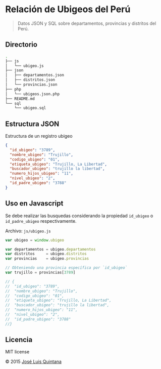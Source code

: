 # Relación de Ubigeos del Perú

> Datos JSON y SQL sobre departamentos, provincias y distritos del Perú.

## Directorio

```sh
.
├── js
│   └── ubigeo.js
├── json
│   ├── departamentos.json
│   ├── distritos.json
│   └── provincias.json
├── php
│   └── ubigeos.json.php
├── README.md
└── sql
    └── ubigeo.sql
```

## Estructura JSON
Estructura de un registro ubigeo

```json
{
  "id_ubigeo": "3789",
  "nombre_ubigeo": "Trujillo",
  "codigo_ubigeo": "01",
  "etiqueta_ubigeo": "Trujillo, La Libertad",
  "buscador_ubigeo": "trujillo la libertad",
  "numero_hijos_ubigeo": "11",
  "nivel_ubigeo": "2",
  "id_padre_ubigeo": "3788"
}
```

## Uso en Javascript

Se debe realizar las busquedas considerando la propiedad `id_ubigeo` o `id_padre_ubigeo` respectivamente.

Archivo: `js/ubigeo.js`

```js
var ubigeo = window.ubigeo

var departamentos = ubigeo.departamentos
var distritos     = ubigeo.distritos
var provincias    = ubigeo.provincias

// Obteniendo una provincia específica por `id_ubigeo`
var trujillo = provincias[3789]

// {
//  "id_ubigeo": "3789",
//  "nombre_ubigeo": "Trujillo",
//  "codigo_ubigeo": "01",
//  "etiqueta_ubigeo": "Trujillo, La Libertad",
//  "buscador_ubigeo": "trujillo la libertad",
//  "numero_hijos_ubigeo": "11",
//  "nivel_ubigeo": "2",
//  "id_padre_ubigeo": "3788"
//}
```

## Licencia

MIT license

© 2015 [José Luis Quintana](http://quintana.io)
